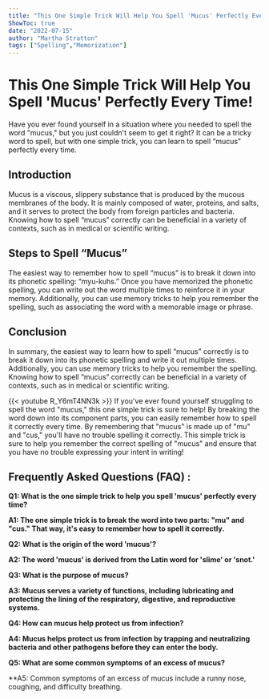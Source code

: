 ```yaml
---
title: "This One Simple Trick Will Help You Spell 'Mucus' Perfectly Every Time!"
ShowToc: true 
date: "2022-07-15"
author: "Martha Stratton" 
tags: ["Spelling","Memorization"]
---
```

# This One Simple Trick Will Help You Spell 'Mucus' Perfectly Every Time!

Have you ever found yourself in a situation where you needed to spell the word "mucus," but you just couldn't seem to get it right? It can be a tricky word to spell, but with one simple trick, you can learn to spell “mucus” perfectly every time.

## Introduction

Mucus is a viscous, slippery substance that is produced by the mucous membranes of the body. It is mainly composed of water, proteins, and salts, and it serves to protect the body from foreign particles and bacteria. Knowing how to spell “mucus” correctly can be beneficial in a variety of contexts, such as in medical or scientific writing.

## Steps to Spell “Mucus”

The easiest way to remember how to spell “mucus” is to break it down into its phonetic spelling: “myu-kuhs.” Once you have memorized the phonetic spelling, you can write out the word multiple times to reinforce it in your memory. Additionally, you can use memory tricks to help you remember the spelling, such as associating the word with a memorable image or phrase.

## Conclusion

In summary, the easiest way to learn how to spell “mucus” correctly is to break it down into its phonetic spelling and write it out multiple times. Additionally, you can use memory tricks to help you remember the spelling. Knowing how to spell “mucus” correctly can be beneficial in a variety of contexts, such as in medical or scientific writing.

{{< youtube R_Y6mT4NN3k >}} 
If you've ever found yourself struggling to spell the word "mucus," this one simple trick is sure to help! By breaking the word down into its component parts, you can easily remember how to spell it correctly every time. By remembering that "mucus" is made up of "mu" and "cus," you'll have no trouble spelling it correctly. This simple trick is sure to help you remember the correct spelling of "mucus" and ensure that you have no trouble expressing your intent in writing!

## Frequently Asked Questions (FAQ) :
**Q1: What is the one simple trick to help you spell 'mucus' perfectly every time?**

**A1: The one simple trick is to break the word into two parts: "mu" and "cus." That way, it's easy to remember how to spell it correctly.**

**Q2: What is the origin of the word 'mucus'?**

**A2: The word 'mucus' is derived from the Latin word for 'slime' or 'snot.'**

**Q3: What is the purpose of mucus?**

**A3: Mucus serves a variety of functions, including lubricating and protecting the lining of the respiratory, digestive, and reproductive systems.**

**Q4: How can mucus help protect us from infection?**

**A4: Mucus helps protect us from infection by trapping and neutralizing bacteria and other pathogens before they can enter the body.**

**Q5: What are some common symptoms of an excess of mucus?**

**A5: Common symptoms of an excess of mucus include a runny nose, coughing, and difficulty breathing.





